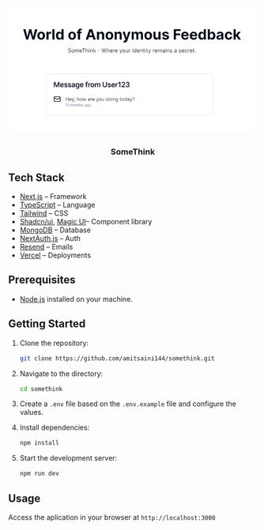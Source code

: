 <a href="https://somethinknow.com/">
  <img alt="SomeThink welcomes everyone in the world of anonymous feedback" src="https://github.com/amitsaini144/somethink/blob/main/public/somethink-white.PNG?raw=true">
</a>

<h3 align="center">SomeThink</h3>

## Tech Stack

- [Next.js](https://nextjs.org/) – Framework
- [TypeScript](https://www.typescriptlang.org/) – Language
- [Tailwind](https://tailwindcss.com/) – CSS
- [Shadcn/ui](https://ui.shadcn.com/), [Magic UI](https://magicui.design/)– Component library
- [MongoDB](https://www.mongodb.com/) – Database
- [NextAuth.js](https://next-auth.js.org/) – Auth
- [Resend](https://resend.com/) – Emails
- [Vercel](https://vercel.com/) – Deployments



## Prerequisites

- [Node.js](https://nodejs.org/) installed on your machine.

## Getting Started

1. Clone the repository:
   ```bash
   git clone https://github.com/amitsaini144/somethink.git
   ```
2. Navigate to the directory:
   ```bash
   cd somethink
   ```
   
3. Create a `.env` file based on the `.env.example` file and configure the values.

4. Install dependencies:

   ```bash
   npm install
   ```

5. Start the development server:
   ```bash
   npm run dev
   ```

## Usage

Access the aplication in your browser at `http://localhost:3000`
